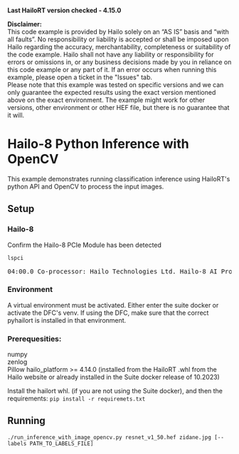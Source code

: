 **Last HailoRT version checked - 4.15.0**

**Disclaimer:** <br />
This code example is provided by Hailo solely on an “AS IS” basis and “with all faults”. No responsibility or liability is accepted or shall be imposed upon Hailo regarding the accuracy, merchantability, completeness or suitability of the code example. Hailo shall not have any liability or responsibility for errors or omissions in, or any business decisions made by you in reliance on this code example or any part of it. If an error occurs when running this example, please open a ticket in the "Issues" tab.<br />
Please note that this example was tested on specific versions and we can only guarantee the expected results using the exact version mentioned above on the exact environment. The example might work for other versions, other environment or other HEF file, but there is no guarantee that it will.


# Hailo-8 Python Inference with OpenCV

This example demonstrates running classification inference using HailoRT's python API and OpenCV to process the input images. 


## Setup

### Hailo-8

Confirm the Hailo-8 PCIe Module has been detected

```bash
lspci
```
<pre id=term>04:00.0 Co-processor: Hailo Technologies Ltd. Hailo-8 AI Processor (rev 01)</pre>


### Environment
A virtual environment must be activated. Either enter the suite docker or activate the DFC's venv. If using the DFC, make sure that the correct pyhailort is installed in that environment.

### Prerequesities:  
numpy  
zenlog  
Pillow
hailo_platform >= 4.14.0 (installed from the HailoRT .whl from the Hailo website or already installed in the Suite docker release of 10.2023)  

Install the hailort whl. (if you are not using the Suite docker), and then the requirements:
`pip install -r requiremets.txt`

## Running
`./run_inference_with_image_opencv.py resnet_v1_50.hef zidane.jpg [--labels PATH_TO_LABELS_FILE]`
